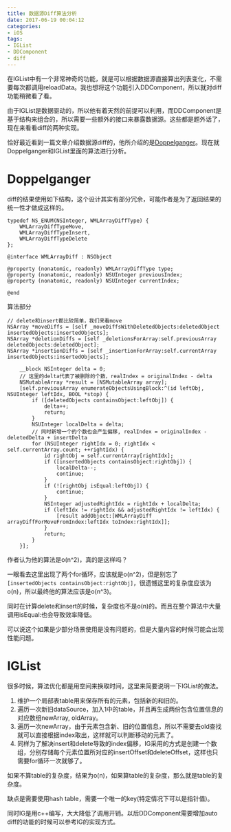```yaml
---
title: 数据源Diff算法分析
date: 2017-06-19 00:04:12
categories:
- iOS
tags:
- IGList
- DDComponent
- diff
---
```


在IGList中有一个非常神奇的功能，就是可以根据数据源直接算出列表变化，不需要每次都调用reloadData。我也想将这个功能引入DDComponent，所以就对diff功能稍微看了看。

<!--more-->

由于IGList是数据驱动的，所以他有着天然的前提可以利用，而DDComponent是基于结构来组合的，所以需要一些额外的接口来暴露数据源。这些都是题外话了，现在来看看diff的两种实现。

恰好最近看到一篇文章介绍数据源diff的，他所介绍的是[Doppelganger](https://github.com/Wondermall/Doppelganger)。现在就Doppelganger和IGList里面的算法进行分析。

# Doppelganger

diff的结果使用如下结构，这个设计其实有部分冗余，可能作者是为了返回结果的统一性才做成这样的。

```objc
typedef NS_ENUM(NSInteger, WMLArrayDiffType) {
    WMLArrayDiffTypeMove,
    WMLArrayDiffTypeInsert,
    WMLArrayDiffTypeDelete
};

@interface WMLArrayDiff : NSObject

@property (nonatomic, readonly) WMLArrayDiffType type;
@property (nonatomic, readonly) NSUInteger previousIndex;
@property (nonatomic, readonly) NSUInteger currentIndex;

@end
```

算法部分

```objc
// delete和insert都比较简单，我们来看move
NSArray *moveDiffs = [self _moveDiffsWithDeletedObjects:deletedObject insertedObjects:insertedObjects];
NSArray *deletionDiffs = [self _deletionsForArray:self.previousArray deletedObjects:deletedObject];
NSArray *insertionDiffs = [self _insertionForArray:self.currentArray insertedObjects:insertedObjects];
```

```objc
    __block NSInteger delta = 0;
    // 这里的delta代表了被删除的个数，realIndex = originalIndex - delta
    NSMutableArray *result = [NSMutableArray array];
    [self.previousArray enumerateObjectsUsingBlock:^(id leftObj, NSUInteger leftIdx, BOOL *stop) {
        if ([deletedObjects containsObject:leftObj]) {
            delta++;
            return;
        }
        NSUInteger localDelta = delta;
        // 同时新增一个的个数也会产生偏移, realIndex = originalIndex - deletedDelta + insertDelta
        for (NSUInteger rightIdx = 0; rightIdx < self.currentArray.count; ++rightIdx) {
            id rightObj = self.currentArray[rightIdx];
            if ([insertedObjects containsObject:rightObj]) {
                localDelta--;
                continue;
            }
            if (![rightObj isEqual:leftObj]) {
                continue;
            }
            NSInteger adjustedRightIdx = rightIdx + localDelta;
            if (leftIdx != rightIdx && adjustedRightIdx != leftIdx) {
                [result addObject:[WMLArrayDiff arrayDiffForMoveFromIndex:leftIdx toIndex:rightIdx]];
            }
            return;
        }
    }];
```

作者认为他的算法是o(n^2)，真的是这样吗？

一眼看去这里出现了两个for循环，应该就是o(n^2)，但是别忘了`[insertedObjects containsObject:rightObj]`，很遗憾这里的复杂度应该为o(n)，所以最终他的算法应该是o(n^3)。

同时在计算delete和insert的时候，复杂度也不是o(n)的。而且在整个算法中大量调用isEqual:也会导致效率降低。

可以说这个如果是少部分场景使用是没有问题的，但是大量内容的时候可能会出现性能问题。

# IGList

很多时候，算法优化都是用空间来换取时间，这里来简要说明一下IGList的做法。

1. 维护一个局部表table用来保存所有的元素，包括新的和旧的。
2. 遍历一次新旧dataSource，加入1中的table，并且再生成两份包含位置信息的对应数组newArray, oldArray。
3. 遍历一次newArray，由于元素包含新、旧的位置信息，所以不需要去old查找就可以直接根据index取出，这样就可以判断移动的元素了。
4. 同样为了解决insert和delete导致的index偏移，IG采用的方式是创建一个数组，分别存储每个元素位置所对应的insertOffset和deleteOffset，这样也只需要for循环一次就够了。

如果不算table的复杂度，结果为o(n)，如果算table的复杂度，那么就是table的复杂度。

缺点是需要使用hash table，需要一个唯一的key(特定情况下可以是指针值)。

同时IG是用c++编写，大大降低了调用开销。以后DDComponent需要增加auto diff的功能的时候可以参考IG的实现方式。
